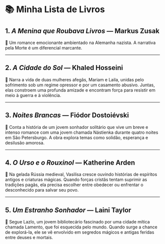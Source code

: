 
# 📚 Minha Lista de Livros

## 1. *A Menina que Roubava Livros* — Markus Zusak  
📝 Um romance emocionante ambientado na Alemanha nazista. A narrativa pela Morte é um diferencial marcante.

---

## 2. *A Cidade do Sol* — Khaled Hosseini  
📝 Narra a vida de duas mulheres afegãs, Mariam e Laila, unidas pelo sofrimento sob um regime opressor e por um casamento
abusivo. Juntas, elas constroem uma profunda amizade e encontram força para resistir em meio à guerra e à violência.

---

## 3. *Noites Brancas* — Fiódor Dostoiévski 
📝 Conta a história de um jovem sonhador solitário que vive um breve e intenso romance com uma jovem chamada Nástienka durante
quatro noites em São Petersburgo. A obra explora temas como solidão, esperança e desilusão amorosa.

---

## 4. *O Urso e o Rouxinol* — Katherine Arden  
📝 Na gelada Rússia medieval, Vasilisa cresce ouvindo histórias de espíritos antigos e criaturas mágicas. Quando forças cristãs
tentam suprimir as tradições pagãs, ela precisa escolher entre obedecer ou enfrentar o desconhecido para salvar seu povo.

---

## 5. *Um Estranho Sonhador* — Laini Taylor  
📝 Segue Lazlo, um jovem bibliotecário fascinado por uma cidade mítica chamada Lamento, que foi esquecida pelo mundo. Quando
surge a chance de explorá-la, ele se vê envolvido em segredos mágicos e antigas feridas entre deuses e mortais.
